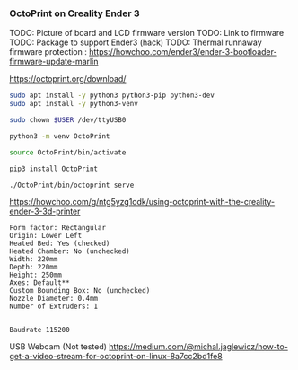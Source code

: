 ### OctoPrint on Creality Ender 3

TODO: Picture of board and LCD firmware version
TODO: Link to firmware
TODO: Package to support Ender3 (hack)
TODO: Thermal runnaway firmware protection : https://howchoo.com/ender3/ender-3-bootloader-firmware-update-marlin


https://octoprint.org/download/
```bash
sudo apt install -y python3 python3-pip python3-dev
sudo apt install -y python3-venv

sudo chown $USER /dev/ttyUSB0

python3 -m venv OctoPrint

source OctoPrint/bin/activate

pip3 install OctoPrint

./OctoPrint/bin/octoprint serve
```

https://howchoo.com/g/ntg5yzg1odk/using-octoprint-with-the-creality-ender-3-3d-printer
```
Form factor: Rectangular
Origin: Lower Left
Heated Bed: Yes (checked)
Heated Chamber: No (unchecked)
Width: 220mm
Depth: 220mm
Height: 250mm
Axes: Default**
Custom Bounding Box: No (unchecked)
Nozzle Diameter: 0.4mm
Number of Extruders: 1


Baudrate 115200
```



USB Webcam (Not tested)
https://medium.com/@michal.jaglewicz/how-to-get-a-video-stream-for-octoprint-on-linux-8a7cc2bd1fe8



